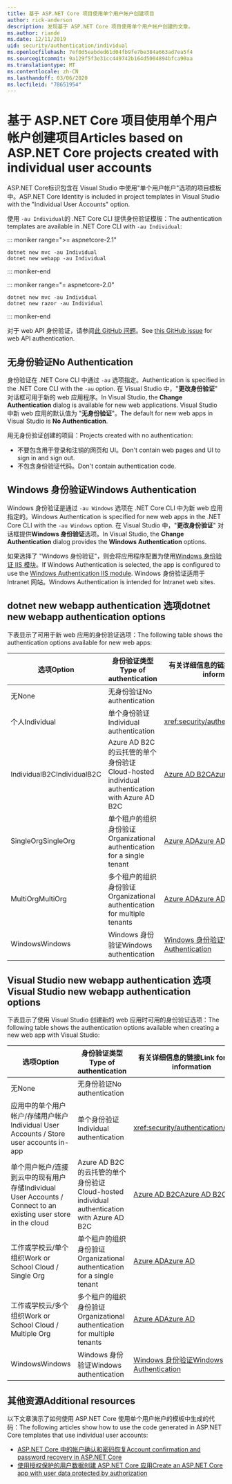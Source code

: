 ```yaml
---
title: 基于 ASP.NET Core 项目使用单个用户帐户创建项目
author: rick-anderson
description: 发现基于 ASP.NET Core 项目使用单个用户帐户创建的文章。
ms.author: riande
ms.date: 12/11/2019
uid: security/authentication/individual
ms.openlocfilehash: 7ef0d5eabded61d04fb9fe7be384a663ad7ea5f4
ms.sourcegitcommit: 9a129f5f3e31cc449742b164d5004894bfca90aa
ms.translationtype: MT
ms.contentlocale: zh-CN
ms.lasthandoff: 03/06/2020
ms.locfileid: "78651954"
---
```

# <a name="articles-based-on-aspnet-core-projects-created-with-individual-user-accounts"></a><span data-ttu-id="0b670-103">基于 ASP.NET Core 项目使用单个用户帐户创建项目</span><span class="sxs-lookup"><span data-stu-id="0b670-103">Articles based on ASP.NET Core projects created with individual user accounts</span></span>

<span data-ttu-id="0b670-104">ASP.NET Core标识包含在 Visual Studio 中使用"单个用户帐户"选项的项目模板中。</span><span class="sxs-lookup"><span data-stu-id="0b670-104">ASP.NET Core Identity is included in project templates in Visual Studio with the "Individual User Accounts" option.</span></span>

<span data-ttu-id="0b670-105">使用 `-au Individual`的 .NET Core CLI 提供身份验证模板：</span><span class="sxs-lookup"><span data-stu-id="0b670-105">The authentication templates are available in .NET Core CLI with `-au Individual`:</span></span>

::: moniker range=">= aspnetcore-2.1"

```dotnetcli
dotnet new mvc -au Individual
dotnet new webapp -au Individual
```

::: moniker-end

::: moniker range="= aspnetcore-2.0"

```dotnetcli
dotnet new mvc -au Individual
dotnet new razor -au Individual
```

::: moniker-end

<span data-ttu-id="0b670-106">对于 web API 身份验证，请参阅[此 GitHub 问题](https://github.com/dotnet/AspNetCore/issues/5833)。</span><span class="sxs-lookup"><span data-stu-id="0b670-106">See [this GitHub issue](https://github.com/dotnet/AspNetCore/issues/5833) for web API authentication.</span></span>

<a name="no"></a>

## <a name="no-authentication"></a><span data-ttu-id="0b670-107">无身份验证</span><span class="sxs-lookup"><span data-stu-id="0b670-107">No Authentication</span></span>

<span data-ttu-id="0b670-108">身份验证在 .NET Core CLI 中通过 `-au` 选项指定。</span><span class="sxs-lookup"><span data-stu-id="0b670-108">Authentication is specified in the .NET Core CLI with the `-au` option.</span></span> <span data-ttu-id="0b670-109">在 Visual Studio 中，"**更改身份验证**" 对话框可用于新的 web 应用程序。</span><span class="sxs-lookup"><span data-stu-id="0b670-109">In Visual Studio, the **Change Authentication** dialog is available for new web applications.</span></span> <span data-ttu-id="0b670-110">Visual Studio 中新 web 应用的默认值为 "**无身份验证**"。</span><span class="sxs-lookup"><span data-stu-id="0b670-110">The default for new web apps in Visual Studio is **No Authentication**.</span></span>

<span data-ttu-id="0b670-111">用无身份验证创建的项目：</span><span class="sxs-lookup"><span data-stu-id="0b670-111">Projects created with no authentication:</span></span>

* <span data-ttu-id="0b670-112">不要包含用于登录和注销的网页和 UI。</span><span class="sxs-lookup"><span data-stu-id="0b670-112">Don't contain web pages and UI to sign in and sign out.</span></span>
* <span data-ttu-id="0b670-113">不包含身份验证代码。</span><span class="sxs-lookup"><span data-stu-id="0b670-113">Don't contain authentication code.</span></span>

<a name="win"></a>

## <a name="windows-authentication"></a><span data-ttu-id="0b670-114">Windows 身份验证</span><span class="sxs-lookup"><span data-stu-id="0b670-114">Windows Authentication</span></span>

<span data-ttu-id="0b670-115">Windows 身份验证是通过 `-au Windows` 选项在 .NET Core CLI 中为新 web 应用指定的。</span><span class="sxs-lookup"><span data-stu-id="0b670-115">Windows Authentication is specified for new web apps in the .NET Core CLI with the `-au Windows` option.</span></span> <span data-ttu-id="0b670-116">在 Visual Studio 中，"**更改身份验证**" 对话框提供**Windows 身份验证**选项。</span><span class="sxs-lookup"><span data-stu-id="0b670-116">In Visual Studio, the **Change Authentication** dialog provides the **Windows Authentication** options.</span></span>

<span data-ttu-id="0b670-117">如果选择了 "Windows 身份验证"，则会将应用程序配置为使用[Windows 身份验证 IIS 模块](xref:host-and-deploy/iis/modules)。</span><span class="sxs-lookup"><span data-stu-id="0b670-117">If Windows Authentication is selected, the app is configured to use the [Windows Authentication IIS module](xref:host-and-deploy/iis/modules).</span></span> <span data-ttu-id="0b670-118">Windows 身份验证适用于 Intranet 网站。</span><span class="sxs-lookup"><span data-stu-id="0b670-118">Windows Authentication is intended for Intranet web sites.</span></span>

## <a name="dotnet-new-webapp-authentication-options"></a><span data-ttu-id="0b670-119">dotnet new webapp authentication 选项</span><span class="sxs-lookup"><span data-stu-id="0b670-119">dotnet new webapp authentication options</span></span>

<span data-ttu-id="0b670-120">下表显示了可用于新 web 应用的身份验证选项：</span><span class="sxs-lookup"><span data-stu-id="0b670-120">The following table shows the authentication options available for new web apps:</span></span>

| <span data-ttu-id="0b670-121">选项</span><span class="sxs-lookup"><span data-stu-id="0b670-121">Option</span></span> | <span data-ttu-id="0b670-122">身份验证类型</span><span class="sxs-lookup"><span data-stu-id="0b670-122">Type of authentication</span></span> | <span data-ttu-id="0b670-123">有关详细信息的链接</span><span class="sxs-lookup"><span data-stu-id="0b670-123">Link for more information</span></span> |
 | ----------------- | ------------ | ---------- |
| <span data-ttu-id="0b670-124">无</span><span class="sxs-lookup"><span data-stu-id="0b670-124">None</span></span>            |  <span data-ttu-id="0b670-125">无身份验证</span><span class="sxs-lookup"><span data-stu-id="0b670-125">No authentication</span></span> | | 
| <span data-ttu-id="0b670-126">个人</span><span class="sxs-lookup"><span data-stu-id="0b670-126">Individual</span></span>      |  <span data-ttu-id="0b670-127">单个身份验证</span><span class="sxs-lookup"><span data-stu-id="0b670-127">Individual authentication</span></span> | <xref:security/authentication/identity>
| <span data-ttu-id="0b670-128">IndividualB2C</span><span class="sxs-lookup"><span data-stu-id="0b670-128">IndividualB2C</span></span>   |  <span data-ttu-id="0b670-129">Azure AD B2C 的云托管的单个身份验证</span><span class="sxs-lookup"><span data-stu-id="0b670-129">Cloud-hosted individual authentication with Azure AD B2C</span></span> | [<span data-ttu-id="0b670-130">Azure AD B2C</span><span class="sxs-lookup"><span data-stu-id="0b670-130">Azure AD B2C</span></span>](/azure/active-directory-b2c/) |
| <span data-ttu-id="0b670-131">SingleOrg</span><span class="sxs-lookup"><span data-stu-id="0b670-131">SingleOrg</span></span>       |  <span data-ttu-id="0b670-132">单个租户的组织身份验证</span><span class="sxs-lookup"><span data-stu-id="0b670-132">Organizational authentication for a single tenant</span></span> | [<span data-ttu-id="0b670-133">Azure AD</span><span class="sxs-lookup"><span data-stu-id="0b670-133">Azure AD</span></span>](/azure/active-directory/develop/quickstart-v2-aspnet-core-webapp) |
| <span data-ttu-id="0b670-134">MultiOrg</span><span class="sxs-lookup"><span data-stu-id="0b670-134">MultiOrg</span></span>        |  <span data-ttu-id="0b670-135">多个租户的组织身份验证</span><span class="sxs-lookup"><span data-stu-id="0b670-135">Organizational authentication for multiple tenants</span></span> | [<span data-ttu-id="0b670-136">Azure AD</span><span class="sxs-lookup"><span data-stu-id="0b670-136">Azure AD</span></span>](/azure/active-directory/develop/quickstart-v2-aspnet-core-webapp) |
| <span data-ttu-id="0b670-137">Windows</span><span class="sxs-lookup"><span data-stu-id="0b670-137">Windows</span></span>         |  <span data-ttu-id="0b670-138">Windows 身份验证</span><span class="sxs-lookup"><span data-stu-id="0b670-138">Windows authentication</span></span> | [<span data-ttu-id="0b670-139">Windows 身份验证</span><span class="sxs-lookup"><span data-stu-id="0b670-139">Windows Authentication</span></span>](xref:security/authentication/windowsauth)

## <a name="visual-studio-new-webapp-authentication-options"></a><span data-ttu-id="0b670-140">Visual Studio new webapp authentication 选项</span><span class="sxs-lookup"><span data-stu-id="0b670-140">Visual Studio new webapp authentication options</span></span>

<span data-ttu-id="0b670-141">下表显示了使用 Visual Studio 创建新的 web 应用时可用的身份验证选项：</span><span class="sxs-lookup"><span data-stu-id="0b670-141">The following table shows the authentication options available when creating a new web app with Visual Studio:</span></span>

| <span data-ttu-id="0b670-142">选项</span><span class="sxs-lookup"><span data-stu-id="0b670-142">Option</span></span> | <span data-ttu-id="0b670-143">身份验证类型</span><span class="sxs-lookup"><span data-stu-id="0b670-143">Type of authentication</span></span> | <span data-ttu-id="0b670-144">有关详细信息的链接</span><span class="sxs-lookup"><span data-stu-id="0b670-144">Link for more information</span></span> |
 | ----------------- | ------------ | ---------- |
| <span data-ttu-id="0b670-145">无</span><span class="sxs-lookup"><span data-stu-id="0b670-145">None</span></span>            |  <span data-ttu-id="0b670-146">无身份验证</span><span class="sxs-lookup"><span data-stu-id="0b670-146">No authentication</span></span> | | 
| <span data-ttu-id="0b670-147">应用中的单个用户帐户/存储用户帐户</span><span class="sxs-lookup"><span data-stu-id="0b670-147">Individual User Accounts / Store user accounts in-app</span></span> |  <span data-ttu-id="0b670-148">单个身份验证</span><span class="sxs-lookup"><span data-stu-id="0b670-148">Individual authentication</span></span> | <xref:security/authentication/identity> |
| <span data-ttu-id="0b670-149">单个用户帐户/连接到云中的现有用户存储</span><span class="sxs-lookup"><span data-stu-id="0b670-149">Individual User Accounts / Connect to an existing user store in the cloud</span></span> |  <span data-ttu-id="0b670-150">Azure AD B2C 的云托管的单个身份验证</span><span class="sxs-lookup"><span data-stu-id="0b670-150">Cloud-hosted individual authentication with Azure AD B2C</span></span> | [<span data-ttu-id="0b670-151">Azure AD B2C</span><span class="sxs-lookup"><span data-stu-id="0b670-151">Azure AD B2C</span></span>](/azure/active-directory-b2c/) |
| <span data-ttu-id="0b670-152">工作或学校云/单个组织</span><span class="sxs-lookup"><span data-stu-id="0b670-152">Work or School Cloud / Single Org</span></span>  |  <span data-ttu-id="0b670-153">单个租户的组织身份验证</span><span class="sxs-lookup"><span data-stu-id="0b670-153">Organizational authentication for a single tenant</span></span> | [<span data-ttu-id="0b670-154">Azure AD</span><span class="sxs-lookup"><span data-stu-id="0b670-154">Azure AD</span></span>](/azure/active-directory/develop/quickstart-v2-aspnet-core-webapp) |
| <span data-ttu-id="0b670-155">工作或学校云/多个组织</span><span class="sxs-lookup"><span data-stu-id="0b670-155">Work or School Cloud / Multiple Org</span></span> |  <span data-ttu-id="0b670-156">多个租户的组织身份验证</span><span class="sxs-lookup"><span data-stu-id="0b670-156">Organizational authentication for multiple tenants</span></span> | [<span data-ttu-id="0b670-157">Azure AD</span><span class="sxs-lookup"><span data-stu-id="0b670-157">Azure AD</span></span>](/azure/active-directory/develop/quickstart-v2-aspnet-core-webapp) |
| <span data-ttu-id="0b670-158">Windows</span><span class="sxs-lookup"><span data-stu-id="0b670-158">Windows</span></span>         |  <span data-ttu-id="0b670-159">Windows 身份验证</span><span class="sxs-lookup"><span data-stu-id="0b670-159">Windows authentication</span></span> | [<span data-ttu-id="0b670-160">Windows 身份验证</span><span class="sxs-lookup"><span data-stu-id="0b670-160">Windows Authentication</span></span>](xref:security/authentication/windowsauth)

## <a name="additional-resources"></a><span data-ttu-id="0b670-161">其他资源</span><span class="sxs-lookup"><span data-stu-id="0b670-161">Additional resources</span></span>

<span data-ttu-id="0b670-162">以下文章演示了如何使用 ASP.NET Core 使用单个用户帐户的模板中生成的代码：</span><span class="sxs-lookup"><span data-stu-id="0b670-162">The following articles show how to use the code generated in ASP.NET Core templates that use individual user accounts:</span></span>

* [<span data-ttu-id="0b670-163">ASP.NET Core 中的帐户确认和密码恢复</span><span class="sxs-lookup"><span data-stu-id="0b670-163">Account confirmation and password recovery in ASP.NET Core</span></span>](xref:security/authentication/accconfirm)
* [<span data-ttu-id="0b670-164">使用授权保护的用户数据创建 ASP.NET Core 应用</span><span class="sxs-lookup"><span data-stu-id="0b670-164">Create an ASP.NET Core app with user data protected by authorization</span></span>](xref:security/authorization/secure-data)

